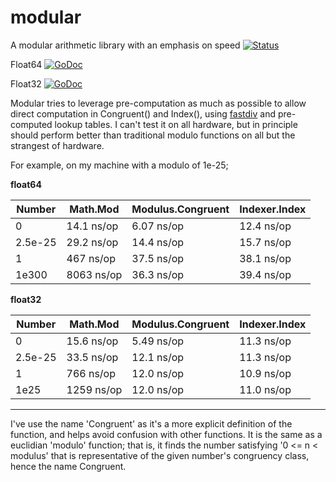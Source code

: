 # modular
A modular arithmetic library with an emphasis on speed
[![Status](https://github.com/stewi1014/modular/actions/workflows/go.yml/badge.svg)](https://github.com/stewi1014/modular/actions/workflows/go.yml)

Float64
[![GoDoc](https://godoc.org/github.com/stewi1014/modular/modular64?status.svg)](https://godoc.org/github.com/stewi1014/modular/modular64)

Float32
[![GoDoc](https://godoc.org/github.com/stewi1014/modular/modular32?status.svg)](https://godoc.org/github.com/stewi1014/modular/modular32)


Modular tries to leverage pre-computation as much as possible to allow direct computation in Congruent() and Index(), using [fastdiv] and pre-computed lookup tables. I can't test it on all hardware, but in principle should perform better than traditional modulo functions on all but the strangest of hardware.

For example, on my machine with a modulo of 1e-25;

**float64**

| Number | Math.Mod | Modulus.Congruent | Indexer.Index |
| ------ | ------ | ------ | ------ |
| 0 | 14.1 ns/op | 6.07 ns/op | 12.4 ns/op |
| 2.5e-25 | 29.2 ns/op | 14.4 ns/op | 15.7 ns/op |
| 1 | 467 ns/op | 37.5 ns/op | 38.1 ns/op |
| 1e300 | 8063 ns/op | 36.3 ns/op | 39.4 ns/op |


**float32**

| Number | Math.Mod | Modulus.Congruent | Indexer.Index |
| ------ | ------ | ------ | ------ |
| 0 | 15.6 ns/op | 5.49 ns/op | 11.3 ns/op |
| 2.5e-25 | 33.5 ns/op | 12.1 ns/op | 11.3 ns/op |
| 1 | 766 ns/op | 12.0 ns/op | 10.9 ns/op |
| 1e25 | 1259 ns/op | 12.0 ns/op | 11.0 ns/op |

***

I've use the name 'Congruent' as it's a more explicit definition of the function, and helps avoid confusion with other functions. It is the same as a euclidian 'modulo' function; that is, it finds the number satisfying '0 <= n < modulus' that is representative of the given number's congruency class, hence the name Congruent.


[fastdiv]: <https://github.com/bmkessler/fastdiv>
